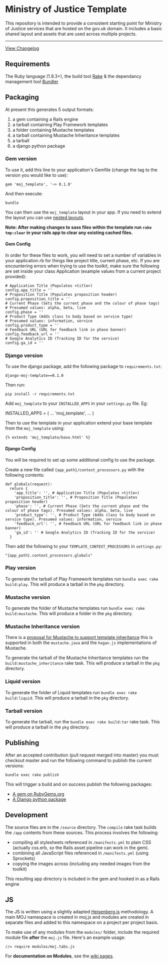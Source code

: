 # Ministry of Justice Template

This repository is intended to provide a consistent starting point for Ministry of Justice services that are hosted on the gov.uk domain. It includes a basic shared layout and assets that are used across multiple projects.

------

[View Changelog](https://github.com/ministryofjustice/moj_template/blob/master/changelog.md)

## Requirements

The Ruby language (1.9.3+), the build tool [Rake](http://rake.rubyforge.org/) & the dependancy management tool [Bundler](http://bundler.io/)

## Packaging

At present this generates 5 output formats:

1. a gem containing a Rails engine
2. a tarball containing Play Framework templates
3. a folder containing Mustache templates
4. a tarball containing Mustache Inheritance templates
5. a tarball
6. a django python package

### Gem version

To use it, add this line to your application's Gemfile (change the tag to the version you would like to use):

    gem 'moj_template', '~> 0.1.0'

And then execute:

    bundle

You can then use the `moj_template` layout in your app.  If you need to extend the layout you can use [nested layouts](http://guides.rubyonrails.org/layouts_and_rendering.html#using-nested-layouts).

**Note: After making changes to sass files within the template run `rake tmp:clear` in your rails app to clear any existing cached files.**

#### Gem Config

In order for these files to work, you will need to set a number of variables in your application.rb for things like project title, current phase, etc. If you are encountering errors when trying to use the toolkit, make sure the following are set inside your class Application (example values from a current project provided):

    # Application Title (Populates <title>)
    config.app_title = ''
    # Proposition Title (Populates proposition header)
    config.proposition_title = ''
    # Current Phase (Sets the current phase and the colour of phase tags)
    # Presumed values: alpha, beta, live
    config.phase = ''
    # Product Type (Adds class to body based on service type)
    # Presumed values: information, service
    config.product_type = ''
    # Feedback URL (URL for feedback link in phase banner)
    config.feedback_url = ''
    # Google Analytics ID (Tracking ID for the service)
    config.ga_id = ''

### Django version

To use the django package, add the following package to `requirements.txt`:

    django-moj-template==0.1.0

Then run:

    pip install -r requirements.txt

Add `moj_template` to your `INSTALLED_APPS` in your `settings.py` file. Eg:

  INSTALLED_APPS = (
    ...
    'moj_template',
    ...
  )

Then to use the template in your application extend your base template from the `moj_template` using:

    {% extends 'moj_template/base.html' %}

#### Django Config

You will be required to set up some additional config to use the package.

Create a new file called `{app_path}/context_processors.py` with the following contents:

    def globals(request):
      return {
        'app_title': '', # Application Title (Populates <title>)
        'proposition_title': '', # Proposition Title (Populates proposition header)
        'phase': '', # Current Phase (Sets the current phase and the colour of phase tags). Presumed values: alpha, beta, live
        'product_type': '', # Product Type (Adds class to body based on service type). Presumed values: information, service
        'feedback_url': '', # Feedback URL (URL for feedback link in phase banner)
        'ga_id': '' # Google Analytics ID (Tracking ID for the service)
      }

Then add the following to your `TEMPLATE_CONTEXT_PROCESSORS` in `settings.py`:

    "{app_path}.context_processors.globals"

### Play version

To generate the tarball of Play Framework templates run `bundle exec rake build:play`. This will produce a tarball in the `pkg` directory.

### Mustache version

To generate the folder of Mustache templates run `bundle exec rake build:mustache`. This will produce a folder in the `pkg` directory.

### Mustache Inheritance version

There is a [proposal for Mustache to support template inheritance](https://github.com/mustache/spec/issues/38) this is supported in both the `mustache.java` and the `hogan.js` implementations of Mustache.

To generate the tarball of the Mustache Inheritance templates run the `build:mustache_inheritance` rake task. This will produce a tarball in the `pkg` directory.

### Liquid version

To generate the folder of Liquid templates run `bundle exec rake build:liquid`. This will produce a tarball in the `pkg` directory.

### Tarball version

To generate the tarball, run the `bundle exec rake build:tar` rake task. This will produce a tarball in the `pkg` directory.

## Publishing

After an accepted contribution (pull request merged into master) you must checkout master and run the following command to publish the current versions:

    bundle exec rake publish

This will trigger a build and on success publish the following packages:

* [A gem on RubyGems.org](https://rubygems.org/gems/moj_template)
* [A Django python package](https://pypi.python.org/pypi/django-moj-template)

## Development

The source files are in the `/source` directory.  The `compile` rake task builds the `/app` contents from these sources.  This process involves the following:

* compiling all stylesheets referenced in `/manifests.yml` to plain CSS (actually css.erb, so the Rails asset pipeline can work in the gem).
* combining all JavaScript files referenced in `/manifests.yml` (using Sprockets)
* copying the images across (including any needed images from the toolkit)

This resulting app directory is included in the gem and hooked in as a Rails engine

## JS

The JS is written using a slightly adapted [Heisenberg.js](https://github.com/Heisenbergjs/heisenberg) methodology. A main MOJ namespace is created in moj.js and modules are created in separate files and added to this namespace on a project per project basis.

To make use of any modules from the `modules/` folder, include the required module file **after** the `moj.js` file. Here's an example usage:

    //= require modules/moj.tabs.js

For **documentation on Modules**, see the [wiki pages](https://github.com/ministryofjustice/moj_template/wiki).
